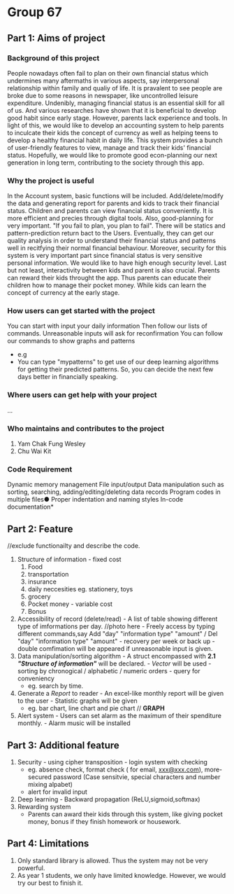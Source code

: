 # **Group 67**
## **Part 1: Aims of project**
### **Background of this project**
 People nowadays often fail to plan on their own financial status which undermines many aftermaths in various aspects, say interpersonal relationship within family and qualiy of life. It is pravalent to see people are broke due to some reasons in newspaper, like uncontrolled leisure expenditure. 
 Undenibly, managing financial status is an essential skill for all of us. And various researches have shown that it is beneficial to develop good habit since early stage. However, parents lack experience and tools. In light of this, we would like to develop an accounting system to help parents to inculcate their kids the concept of currency as well as helping teens to develop a healthy financial habit in daily life. This system provides a bunch of user-friendly features to view, manage and track their kids' financial status. Hopefully, we would like to promote good econ-planning our next generation in long term, contributing to the society through this app. 
 
### **Why the project is useful**  
 In the Account system, basic functions will be included. Add/delete/modify the data and generating report for parents and kids to track their financial status. Children and parents can view financial status conveniently. It is more efficient and precies through digital tools. Also, good-planning for very important. "If you fail to plan, you plan to fail". There will be statics and pattern-prediction return bact to the Users. Eventually, they can get our quality analysis in order to understand their financial status and patterns well in recitfying their normal financial behaviour. Moreover, security for this system is very important part since financial status is very sensitive personal information. We would like to have high enough security level. Last but not least, interactivity between kids and parent is also crucial. Parents can reward their kids throught the app. Thus parents can educate their children how to manage their pocket money. While kids can learn the concept of currency at the early stage. 

### **How users can get started with the project**
  You can start with input your daily information
  Then follow our lists of commands.
  Unreasonable inputs will ask for reconfirmation
  You can follow our commands to show graphs and patterns
  - e.g
   - You can type "mypatterns" to get use of our deep learning algorithms for getting their predicted patterns. So, you can decide the next few days better in financially speaking.
### **Where users can get help with your project**
...
### **Who maintains and contributes to the project**
1. Yam Chak Fung Wesley
2. Chu Wai Kit
### **Code Requirement**
Dynamic memory management
File input/output
Data manipulation such as sorting, searching, adding/editing/deleting data records
Program codes in multiple files●
Proper indentation and naming styles
In-code documentation*
## **Part 2: Feature**
  //exclude functionailty and describe the code.
  1. Structure of information
    - fixed cost
      1. Food
      2. transportation
      3. insurance
      4. daily neccesities
         eg. stationery, toys
      5. grocery
      6. Pocket money
    - variable cost
      1. Bonus
  2. Accessibility of record (delete/read)
    - A list of table showing different type of imformations per day.
    //photo here
    - Freely access by typing different commands,say Add "day" "information type" "amount" / Del "day" "information type" "amount"
    - recovery per week or back up 
    - double comfimation will be appeared if unreasonable input is given.
  3. Data manipulation/sorting algorithm
    - A struct encompassed with **2.1 _"Structure of information"_** will be declared.
    - *Vector <struct>* will be used
    - sorting by chronogical / alphabetic / numeric orders
    - query for conveniency 
      - eg. search by time. 
  4. Generate a *Report* to reader
    - An excel-like monthly report will be given to the user
    - Statistic graphs will be given 
      - eg. bar chart, line chart and pie chart 
    // **GRAPH**
  5. Alert system
    - Users can set alarm as the maximum of their spenditure monthly.
    - Alarm music will be installed
## **Part 3: Additional feature**
  1. Security
    - using cipher transposition
    - login system with checking 
       - eg. absence check, format check ( for email, xxx@xxx.com), more-secured password (Case sensitvie, special characters and number mixing alpabet)
       - alert for invalid input
  2. Deep learning
    - Backward propagation (ReLU,sigmoid,softmax)
  3. Rewarding system
     - Parents can award their kids through this system, like giving pocket money, bonus if they finish homework or housework. 

## **Part 4: Limitations**
 1. Only standard library is allowed. Thus the system may not be very powerful. 
 2. As year 1 students, we only have limited knowledge. However, we would try our best to finish it. 
